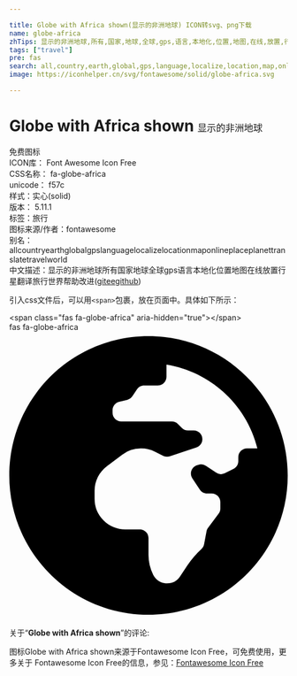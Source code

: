 ```yaml
---

title: Globe with Africa shown(显示的非洲地球) ICON转svg、png下载
name: globe-africa
zhTips: 显示的非洲地球,所有,国家,地球,全球,gps,语言,本地化,位置,地图,在线,放置,行星,翻译,旅行,世界
tags: ["travel"]
pre: fas
search: all,country,earth,global,gps,language,localize,location,map,online,place,planet,translate,travel,world
image: https://iconhelper.cn/svg/fontawesome/solid/globe-africa.svg

---
```


# Globe with Africa shown  <small style="font-size: 60%;font-weight: 100">显示的非洲地球</small>


<div class="detail-page">
<p>
<span><span class="badge-success badge">免费图标</span> </span>
<br/>
<span>
ICON库：
<span class="badge-secondary badge">Font Awesome Icon Free</span> 
</span>
<br/>
<span>
CSS名称：
<span class="badge-secondary badge">fa-globe-africa</span> 
</span>
<br/>
<span>
unicode：
<span class="badge-secondary badge">f57c</span> 
<copy-btn content='f57c' btn-title=""></copy-btn>
<copy-btn :content='String.fromCodePoint(parseInt("f57c", 16))' btn-title="复制U"></copy-btn>
</span><br/><span>样式：<span class="badge-light badge">实心(solid)</span></span>
<br/>
<span>
版本：
<span class="badge-secondary badge">5.11.1</span> 
</span><br/><span>标签：<span class="badge-light badge"><router-link to="/tags/travel.html">旅行</router-link></span></span>
<br/>
<span>图标来源/作者：<span class="badge-light badge">fontawesome</span></span> 
<br/>
<span>别名：<span class="badge-light badge">all</span><span class="badge-light badge">country</span><span class="badge-light badge">earth</span><span class="badge-light badge">global</span><span class="badge-light badge">gps</span><span class="badge-light badge">language</span><span class="badge-light badge">localize</span><span class="badge-light badge">location</span><span class="badge-light badge">map</span><span class="badge-light badge">online</span><span class="badge-light badge">place</span><span class="badge-light badge">planet</span><span class="badge-light badge">translate</span><span class="badge-light badge">travel</span><span class="badge-light badge">world</span></span><br/><span class="zh-detail">中文描述：<span class="badge-primary badge">显示的非洲地球</span><span class="badge-primary badge">所有</span><span class="badge-primary badge">国家</span><span class="badge-primary badge">地球</span><span class="badge-primary badge">全球</span><span class="badge-primary badge">gps</span><span class="badge-primary badge">语言</span><span class="badge-primary badge">本地化</span><span class="badge-primary badge">位置</span><span class="badge-primary badge">地图</span><span class="badge-primary badge">在线</span><span class="badge-primary badge">放置</span><span class="badge-primary badge">行星</span><span class="badge-primary badge">翻译</span><span class="badge-primary badge">旅行</span><span class="badge-primary badge">世界</span><span class="help-link"><span>帮助改进</span>(<a href="https://gitee.com/liuwave/icon-helper/edit/master/json/fontawesome/solid/globe-africa.json" target="_blank" rel="noopener noreferrer">gitee</a><a href="https://github.com/liuwave/icon-helper/edit/master/json/fontawesome/solid/globe-africa.json" target="_blank" rel="noopener noreferrer">github</a></span>)</span><br/>
</p>
</div>
<div class="alert alert-dark">
  <i class="fas fa-globe-africa fa-xs"></i>
  <i class="fas fa-globe-africa fa-sm"></i>
  <i class="fas fa-globe-africa fa-lg"></i>
  <i class="fas fa-globe-africa fa-2x"></i>
  <i class="fas fa-globe-africa fa-3x"></i>
  <i class="fas fa-globe-africa fa-5x"></i>
  <i class="fas fa-globe-africa fa-7x"></i>
</div>
<div>
  <p>引入css文件后，可以用<code>&lt;span&gt;</code>包裹，放在页面中。具体如下所示：    
  </p>
  <div class="alert alert-primary" style="font-size: 14px">
    &lt;span class="fas fa-globe-africa" aria-hidden="true"&gt;&lt;/span&gt;
    <copy-btn content='<span class="fas fa-globe-africa" aria-hidden="true"></span>'></copy-btn>
  </div>
  <div class="alert alert-secondary">
    <i class="fas fa-globe-africa"
    style="font-size: 24px"
    aria-hidden="true"></i> fas fa-globe-africa
    <copy-btn content="fas fa-globe-africa" btn-title="复制图标名称"></copy-btn>
  </div>
</div>
<div id="svg" class="svg-wrap">
<svg xmlns="http://www.w3.org/2000/svg" viewBox="0 0 496 512"><path d="M248 8C111.03 8 0 119.03 0 256s111.03 248 248 248 248-111.03 248-248S384.97 8 248 8zm160 215.5v6.93c0 5.87-3.32 11.24-8.57 13.86l-15.39 7.7a15.485 15.485 0 0 1-15.53-.97l-18.21-12.14a15.52 15.52 0 0 0-13.5-1.81l-2.65.88c-9.7 3.23-13.66 14.79-7.99 23.3l13.24 19.86c2.87 4.31 7.71 6.9 12.89 6.9h8.21c8.56 0 15.5 6.94 15.5 15.5v11.34c0 3.35-1.09 6.62-3.1 9.3l-18.74 24.98c-1.42 1.9-2.39 4.1-2.83 6.43l-4.3 22.83c-.62 3.29-2.29 6.29-4.76 8.56a159.608 159.608 0 0 0-25 29.16l-13.03 19.55a27.756 27.756 0 0 1-23.09 12.36c-10.51 0-20.12-5.94-24.82-15.34a78.902 78.902 0 0 1-8.33-35.29V367.5c0-8.56-6.94-15.5-15.5-15.5h-25.88c-14.49 0-28.38-5.76-38.63-16a54.659 54.659 0 0 1-16-38.63v-14.06c0-17.19 8.1-33.38 21.85-43.7l27.58-20.69a54.663 54.663 0 0 1 32.78-10.93h.89c8.48 0 16.85 1.97 24.43 5.77l14.72 7.36c3.68 1.84 7.93 2.14 11.83.84l47.31-15.77c6.33-2.11 10.6-8.03 10.6-14.7 0-8.56-6.94-15.5-15.5-15.5h-10.09c-4.11 0-8.05-1.63-10.96-4.54l-6.92-6.92a15.493 15.493 0 0 0-10.96-4.54H199.5c-8.56 0-15.5-6.94-15.5-15.5v-4.4c0-7.11 4.84-13.31 11.74-15.04l14.45-3.61c3.74-.94 7-3.23 9.14-6.44l8.08-12.11c2.87-4.31 7.71-6.9 12.89-6.9h24.21c8.56 0 15.5-6.94 15.5-15.5v-21.7C359.23 71.63 422.86 131.02 441.93 208H423.5c-8.56 0-15.5 6.94-15.5 15.5z"/></svg>
</div>
<detail full-name='fa-globe-africa'></detail>
<div class="icon-detail__container">
<p>关于“<b>Globe with Africa shown</b>”的评论:</p>
</div>
<Vssue title="关于“Globe with Africa shown”的评论" />    
<div><p>图标Globe with Africa shown来源于Fontawesome Icon Free，可免费使用，更多关于  Fontawesome Icon Free的信息，参见：<a target="_blank" href="https://iconhelper.cn/fontawesome.html">Fontawesome Icon Free</a>
</p></div>
